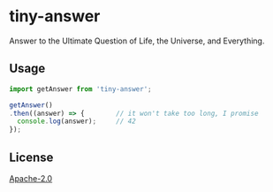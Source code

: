 # tiny-answer

Answer to the Ultimate Question of Life, the Universe, and Everything.


## Usage

```js
import getAnswer from 'tiny-answer';

getAnswer()
.then((answer) => {        // it won't take too long, I promise
  console.log(answer);     // 42
});
```


## License

[Apache-2.0](/LICENSE)
